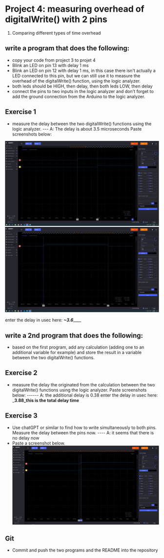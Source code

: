 # Project 4: measuring overhead of digitalWrite() with 2 pins

1. Comparing different types of time overhead

## write a program that does the following:
- copy your code from project 3 to projet 4
- Blink an LED on pin 13 with delay 1 ms
- Blink an LED on pin 12 with delay 1 ms, in this case there isn't actually a LED connected to this pin, but we can still use it to measure the overhead of the digitalWrite() function, using the logic analyzer.
- both leds should be HIGH, then delay, then both leds LOW, then delay
- connect the pins to two inputs in the logic analyzer and don't forget to add the ground connection from the Arduino to the logic analyzer.

## Exercise 1
- measure the delay between the two digitalWrite() functions using the logic analyzer. --- A: The delay is about 3.5 microseconds
Paste screenshots below:

![alt text](digital_write_delay.PNG) ![alt text](Omer_Capture.PNG)

enter the delay in usec here:  ___~3.6_______

## write a 2nd program that does the following:
- based on the first program, add any calculation (adding one to an additional variable for example) and store the result in a variable between the two digitalWrite() functions.

## Exercise 2
- measure the delay the originated from the calculation between the two digitalWrite() functions using the logic analyzer.
Paste screenshots below:
------ A: the additional delay is 0.38
enter the delay in usec here:  _____3.88_this is the total delay time____

## Exercise 3
- Use chatGPT or similar to find how to write simultaneously to both pins. Measure the delay between the pins now. ---- A: it seems that there is no delay now
- Paste a screenshot below.
![alt text](simul_pin_change.PNG)
## Git
 - Commit and push the two programs and the README into the repository

